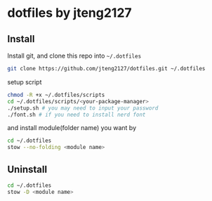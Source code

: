 # dotfiles by jteng2127

## Install

Install git, and clone this repo into `~/.dotfiles`

```bash
git clone https://github.com/jteng2127/dotfiles.git ~/.dotfiles
```

setup script

```bash
chmod -R +x ~/.dotfiles/scripts
cd ~/.dotfiles/scripts/<your-package-manager>
./setup.sh # you may need to input your password
./font.sh # if you need to install nerd font
```

and install module(folder name) you want by

```bash
cd ~/.dotfiles
stow --no-folding <module name>
```

## Uninstall

```bash
cd ~/.dotfiles
stow -D <module name>
```

